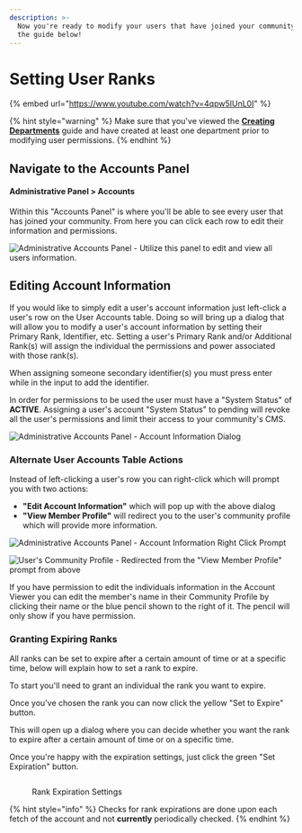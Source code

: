 ```yaml
---
description: >-
  Now you're ready to modify your users that have joined your community. Follow
  the guide below!
---
```


# Setting User Ranks

{% embed url="https://www.youtube.com/watch?v=4qpw5IUnL0I" %}

{% hint style="warning" %}
Make sure that you've viewed the [**Creating Departments**](creating-departments.md) guide and have created at least one department prior to modifying user permissions.
{% endhint %}

## Navigate to the Accounts Panel

#### Administrative Panel > Accounts

Within this "Accounts Panel" is where you'll be able to see every user that has joined your community. From here you can click each row to edit their information and permissions.

![Administrative Accounts Panel - Utilize this panel to edit and view all users information.](../../.gitbook/assets/msedge\_iIoo3yCmvV.png)

## Editing Account Information

If you would like to simply edit a user's account information just left-click a user's row on the User Accounts table. Doing so will bring up a dialog that will allow you to modify a user's account information by setting their Primary Rank, Identifier, etc. Setting a user's Primary Rank and/or Additional Rank(s) will assign the individual the permissions and power associated with those rank(s).

When assigning someone secondary identifier(s) you must press enter while in the input to add the identifier.

In order for permissions to be used the user must have a "System Status" of **ACTIVE**. Assigning a user's account "System Status" to pending will revoke all the user's permissions and limit their access to your community's CMS.

![Administrative Accounts Panel - Account Information Dialog](https://i.imgur.com/WF0HrR2.png)

### Alternate User Accounts Table Actions

Instead of left-clicking a user's row you can right-click which will prompt you with two actions:

* **"Edit Account Information"** which will pop up with the above dialog
* **"View Member Profile"** will redirect you to the user's community profile which will provide more information.

![Administrative Accounts Panel - Account Information Right Click Prompt](../../.gitbook/assets/msedge\_X25Y1aIa1a.png)

![User's Community Profile - Redirected from the "View Member Profile" prompt from above](../../.gitbook/assets/msedge\_7eIuVoIkTc.png)

If you have permission to edit the individuals information in the Account Viewer you can edit the member's name in their Community Profile by clicking their name or the blue pencil shown to the right of it. The pencil will only show if you have permission.

### Granting Expiring Ranks

All ranks can be set to expire after a certain amount of time or at a specific time, below will explain how to set a rank to expire.

To start you'll need to grant an individual the rank you want to expire.

Once you've chosen the rank you can now click the yellow "Set to Expire" button.

This will open up a dialog where you can decide whether you want the rank to expire after a certain amount of time or on a specific time.

Once you're happy with the expiration settings, just click the green "Set Expiration" button.

<figure><img src="https://i.imgur.com/N5bYqeH.png" alt=""><figcaption><p>Rank Expiration Settings</p></figcaption></figure>

{% hint style="info" %}
Checks for rank expirations are done upon each fetch of the account and not **currently** periodically checked.
{% endhint %}
